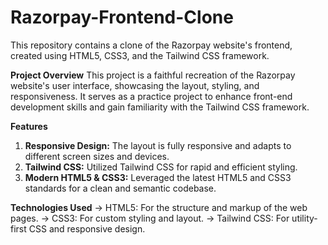 # Razorpay-Frontend-Clone
This repository contains a clone of the Razorpay website's frontend, created using HTML5, CSS3, and the Tailwind CSS framework.

**Project Overview**
This project is a faithful recreation of the Razorpay website's user interface, showcasing the layout, styling, and responsiveness. It serves as a practice project to enhance front-end development skills and gain familiarity with the Tailwind CSS framework.

**Features**
1. **Responsive Design:** The layout is fully responsive and adapts to different screen sizes and devices.
2. **Tailwind CSS:** Utilized Tailwind CSS for rapid and efficient styling.
3. **Modern HTML5 & CSS3:** Leveraged the latest HTML5 and CSS3 standards for a clean and semantic codebase.
   
**Technologies Used**
-> HTML5: For the structure and markup of the web pages.
-> CSS3: For custom styling and layout.
-> Tailwind CSS: For utility-first CSS and responsive design.
